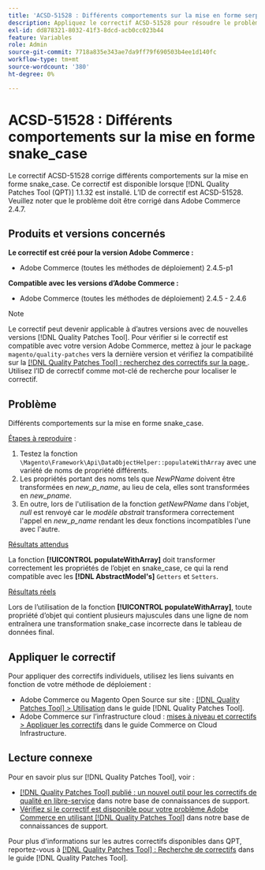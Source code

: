 ```yaml
---
title: 'ACSD-51528 : Différents comportements sur la mise en forme serpent_case'
description: Appliquez le correctif ACSD-51528 pour résoudre le problème Adobe Commerce où il existe différents comportements sur la mise en forme snake_case.
exl-id: dd878321-8032-41f3-8dcd-acb0cc023b44
feature: Variables
role: Admin
source-git-commit: 7718a835e343ae7da9ff79f690503b4ee1d140fc
workflow-type: tm+mt
source-wordcount: '380'
ht-degree: 0%

---
```


# ACSD-51528 : Différents comportements sur la mise en forme snake_case

Le correctif ACSD-51528 corrige différents comportements sur la mise en forme snake_case. Ce correctif est disponible lorsque [!DNL Quality Patches Tool (QPT)] 1.1.32 est installé. L’ID de correctif est ACSD-51528. Veuillez noter que le problème doit être corrigé dans Adobe Commerce 2.4.7.

## Produits et versions concernés

**Le correctif est créé pour la version Adobe Commerce :**

* Adobe Commerce (toutes les méthodes de déploiement) 2.4.5-p1

**Compatible avec les versions d’Adobe Commerce :**

* Adobe Commerce (toutes les méthodes de déploiement) 2.4.5 - 2.4.6

>[!NOTE]
>
>Le correctif peut devenir applicable à d’autres versions avec de nouvelles versions [!DNL Quality Patches Tool]. Pour vérifier si le correctif est compatible avec votre version Adobe Commerce, mettez à jour le package `magento/quality-patches` vers la dernière version et vérifiez la compatibilité sur la [[!DNL Quality Patches Tool] : recherchez des correctifs sur la page ](https://experienceleague.adobe.com/tools/commerce-quality-patches/index.html?lang=fr). Utilisez l’ID de correctif comme mot-clé de recherche pour localiser le correctif.

## Problème

Différents comportements sur la mise en forme snake_case.

<u>Étapes à reproduire</u> :

1. Testez la fonction `\Magento\Framework\Api\DataObjectHelper::populateWithArray` avec une variété de noms de propriété différents.
1. Les propriétés portant des noms tels que *NewPName* doivent être transformées en *new_p_name*, au lieu de cela, elles sont transformées en *new_pname*.
1. En outre, lors de l&#39;utilisation de la fonction *getNewPName* dans l&#39;objet, *null* est renvoyé car le *modèle abstrait* transformera correctement l&#39;appel en *new_p_name* rendant les deux fonctions incompatibles l&#39;une avec l&#39;autre.

<u>Résultats attendus</u>

La fonction **[!UICONTROL populateWithArray]** doit transformer correctement les propriétés de l’objet en snake_case, ce qui la rend compatible avec les **[!DNL AbstractModel's]** `Getters` et `Setters`.

<u>Résultats réels</u>

Lors de l’utilisation de la fonction **[!UICONTROL populateWithArray]**, toute propriété d’objet qui contient plusieurs majuscules dans une ligne de nom entraînera une transformation snake_case incorrecte dans le tableau de données final.

## Appliquer le correctif

Pour appliquer des correctifs individuels, utilisez les liens suivants en fonction de votre méthode de déploiement :

* Adobe Commerce ou Magento Open Source sur site : [[!DNL Quality Patches Tool] > Utilisation](https://experienceleague.adobe.com/docs/commerce-operations/tools/quality-patches-tool/usage.html?lang=fr) dans le guide [!DNL Quality Patches Tool].
* Adobe Commerce sur l’infrastructure cloud : [mises à niveau et correctifs > Appliquer les correctifs](https://experienceleague.adobe.com/docs/commerce-cloud-service/user-guide/develop/upgrade/apply-patches.html?lang=fr) dans le guide Commerce on Cloud Infrastructure.

## Lecture connexe

Pour en savoir plus sur [!DNL Quality Patches Tool], voir :

* [[!DNL Quality Patches Tool] publié : un nouvel outil pour les correctifs de qualité en libre-service](/help/announcements/adobe-commerce-announcements/magento-quality-patches-released-new-tool-to-self-serve-quality-patches.md) dans notre base de connaissances de support.
* [Vérifiez si le correctif est disponible pour votre problème Adobe Commerce en utilisant  [!DNL Quality Patches Tool]](/help/support-tools/patches-available-in-qpt-tool/check-patch-for-magento-issue-with-magento-quality-patches.md) dans notre base de connaissances de support.

Pour plus d&#39;informations sur les autres correctifs disponibles dans QPT, reportez-vous à [[!DNL Quality Patches Tool] : Recherche de correctifs](https://experienceleague.adobe.com/tools/commerce-quality-patches/index.html?lang=fr) dans le guide [!DNL Quality Patches Tool].
